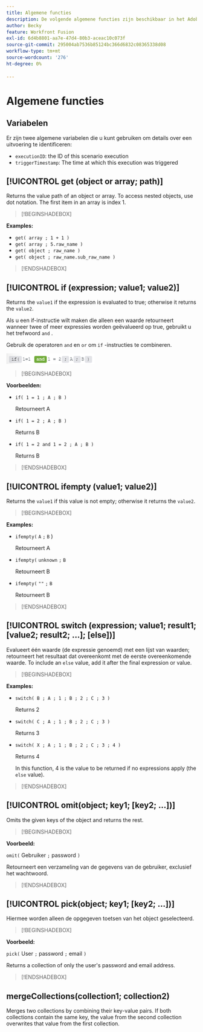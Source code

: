```yaml
---
title: Algemene functies
description: De volgende algemene functies zijn beschikbaar in het Adobe Workfront Fusion-toewijzingspaneel.
author: Becky
feature: Workfront Fusion
exl-id: 6d4b8801-aa7e-47d4-80b3-aceac10c073f
source-git-commit: 295004ab7536b85124bc366d6832c08365338d08
workflow-type: tm+mt
source-wordcount: '276'
ht-degree: 0%

---
```


# Algemene functies

## Variabelen

Er zijn twee algemene variabelen die u kunt gebruiken om details over een uitvoering te identificeren:

* `executionID`: the ID of this scenario execution
* `triggerTimestamp`: The time at which this execution was triggered

## [!UICONTROL get (object or array; path)]

Returns the value path of an object or array. To access nested objects, use dot notation. The first item in an array is index 1.

>[!BEGINSHADEBOX]

**Examples:**

* `get( array ; 1 + 1 )`
* `get( array ; 5.raw_name )`
* `get( object ; raw_name )`
* `get( object ; raw_name.sub_raw_name )`

>[!ENDSHADEBOX]

## [!UICONTROL if (expression; value1; value2)]

Returns the `value1` if the expression is evaluated to true; otherwise it returns the `value2`.

Als u een if-instructie wilt maken die alleen een waarde retourneert wanneer twee of meer expressies worden geëvalueerd op true, gebruikt u het trefwoord `and` .

Gebruik de operatoren `and` en `or` om `if` -instructies te combineren.

![&#x200B; en exploitant &#x200B;](assets/and-in-if-statement.png)

>[!BEGINSHADEBOX]

**Voorbeelden:**

* `if( 1 = 1 ; A ; B )`

  Retourneert A

* `if( 1 = 2 ; A ; B )`

  Returns B

* `if( 1 = 2 and 1 = 2 ; A ; B )`

  Returns B

>[!ENDSHADEBOX]

## [!UICONTROL ifempty (value1; value2)]

Returns the `value1` if this value is not empty; otherwise it returns the `value2`.

>[!BEGINSHADEBOX]

**Examples:**

* `ifempty(` `A` `;` `B` )

  Retourneert A

* `ifempty(` `unknown` `;` `B`

  Retourneert B

* `ifempty(` `""` `;` `B`

  Retourneert B

>[!ENDSHADEBOX]

## [!UICONTROL switch (expression; value1; result1; [value2; result2; ...]; [else])]

Evalueert één waarde (de expressie genoemd) met een lijst van waarden; retourneert het resultaat dat overeenkomt met de eerste overeenkomende waarde. To include an  `else` value, add it after the final expression or value.

>[!BEGINSHADEBOX]

**Examples:**

* `switch( B ; A ; 1 ; B ; 2 ; C ; 3 )`

  Returns 2

* `switch( C ; A ; 1 ; B ; 2 ; C ; 3 )`

  Returns 3

* `switch( X ; A ; 1 ; B ; 2 ; C ; 3 ; 4 )`

  Returns 4

  In this function, 4 is the value to be returned if no expressions apply (the `else` value).

>[!ENDSHADEBOX]

## [!UICONTROL omit(object; key1; [key2; ...])]

Omits the given keys of the object and returns the rest.

>[!BEGINSHADEBOX]

**Voorbeeld:**

`omit(` Gebruiker `;` password `)`

Retourneert een verzameling van de gegevens van de gebruiker, exclusief het wachtwoord.

>[!ENDSHADEBOX]

## [!UICONTROL pick(object; key1; [key2; ...])]

Hiermee worden alleen de opgegeven toetsen van het object geselecteerd.

>[!BEGINSHADEBOX]

**Voorbeeld:**

`pick(` User `;` password `;` email `)`

Returns a collection of only the user&#39;s password and email address.

>[!ENDSHADEBOX]

## mergeCollections(collection1; collection2)

Merges two collections by combining their key-value pairs. If both collections contain the same key, the value from the second collection overwrites that value from the first collection.
